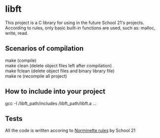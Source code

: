 # libft
This project is a C library for using in the future School 21's projects. \
According to rules, only basic built-in functions are used, such as: malloc, write, read.
## Scenarios of compilation
make (compile) \
make clean (delete object files left after compilation) \
make fclean (delete object files and binary library file) \
make re (recompile all project)
## How to include into your project
gcc -I /libft_path/includes /libft_path/libft.a ...
## Tests
All the code is written accoring to [Norminette rules](https://github.com/gdamion/Norminette) by School 21
